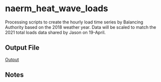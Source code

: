 # naerm_heat_wave_loads
Processing scripts to create the hourly load time series by Balancing Authority based on the 2018 weather year. Data will be scaled to match the 2021 total loads data shared by Jason on 19-April.

## Output File
[Output](data/TELL_Loads_2021_Based_on_2018_Weather.csv)

## Notes
